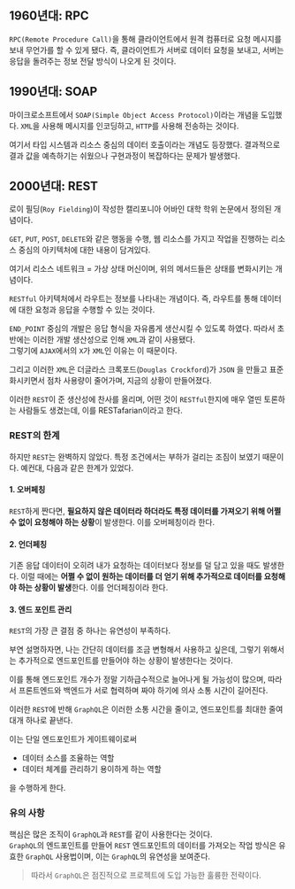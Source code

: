 ## 1960년대: RPC

`RPC(Remote Procedure Call)`을 통해 클라이언트에서 원격 컴퓨터로 요청 메시지를 보내 무언가를 할 수 있게 됐다. 즉, 클라이언트가 서버로 데이터 요청을 보내고, 서버는 응답을 돌려주는 정보 전달 방식이 나오게 된 것이다.

## 1990년대: SOAP

마이크로소프트에서 `SOAP(Simple Object Access Protocol)`이라는 개념을 도입했다. `XML`을 사용해 메시지를 인코딩하고, `HTTP`를 사용해 전송하는 것이다.

여기서 타입 시스템과 리소스 중심의 데이터 호출이라는 개념도 등장했다. 결과적으로 결과 값을 예측하기는 쉬웠으나 구현과정이 복잡하다는 문제가 발생했다.

## 2000년대: REST

로이 필딩(`Roy Fielding`)이 작성한 캘리포니아 어바인 대학 학위 논문에서 정의된 개념이다. 

`GET`, `PUT`, `POST`, `DELETE`와 같은 행동을 수행, 웹 리소스를 가지고 작업을 진행하는 리소스 중심의 아키텍처에 대한 내용이 담겨있다.

여기서 리소스 네트워크 = 가상 상태 머신이며, 위의 메서드들은 상태를 변화시키는 개념이다. 

`RESTful` 아키텍처에서 라우트는 정보를 나타내는 개념이다. 즉, 라우트를 통해 데이터에 대한 요청과 응답을 수행할 수 있는 것이다.

`END_POINT` 중심의 개발은 응답 형식을 자유롭게 생산시킬 수 있도록 하였다. 따라서 초반에는 이러한 개발 생산성으로 인해 `XML`과 같이 사용됐다.  
그렇기에 `AJAX`에서의 `X`가 `XML`인 이유는 이 때문이다. 

그리고 이러한 `XML`은 더글라스 크록포드(`Douglas Crockford`)가 `JSON`
을 만들고 표준화시키면서 점차 사용량이 줄어가며, 지금의 상황이 만들어졌다. 

이러한 `REST`이 준 생산성에 찬사를 올리며, 어떤 것이 `RESTful`한지에 매우 열띤 토론하는 사람들도 생겼는데, 이를 RESTafarian이라고 한다.

### REST의 한계

하지만 `REST`는 완벽하지 않았다. 특정 조건에서는 부하가 걸리는 조짐이 보였기 때문이다. 예컨대, 다음과 같은 한계가 있었다.

#### 1. 오버페칭

`REST`하게 짠다면, **필요하지 않은 데이터라 하더라도 특정 데이터를 가져오기 위해 어쩔 수 없이 요청해야 하는 상황**이 발생한다.
이를 오버페칭이라 한다.

#### 2. 언더페칭

기존 응답 데이터이 오히려 내가 요청하는 데이터보다 정보를 덜 담고 있을 때도 발생한다. 이럴 때에는 **어쩔 수 없이 원하는 데이터를 더 얻기 위해 추가적으로 데이터를 요청해야 하는 상황이 발생**한다. 이를 언더페칭이라 한다.

#### 3. 엔드 포인트 관리

`REST`의 가장 큰 결점 중 하나는 유연성이 부족하다.  

부연 설명하자면, 나는 간단히 데이터를 조금 변형해서 사용하고 싶은데, 그렇기 위해서는 추가적으로 엔드포인트를 만들어야 하는 상황이 발생한다는 것이다. 

이를 통해 엔드포인트 개수가 정말 기하급수적으로 늘어나게 될 가능성이 많으며, 따라서 프론트엔드와 백엔드가 서로 협력하며 짜야 하기에 의사 소통 시간이 길어진다. 

이러한 `REST`에 반해 `GraphQL`은 이러한 소통 시간을 줄이고, 엔드포인트를 최대한 줄여 대개 하나로 끝낸다. 

이는 단일 엔드포인트가 게이트웨이로써 
+ 데이터 소스를 조율하는 역할 
+ 데이터 체계를 관리하기 용이하게 하는 역할

을 수행하게 한다. 

### 유의 사항
핵심은 많은 조직이 `GraphQL`과 `REST`를 같이 사용한다는 것이다.  
`GraphQL`의 엔드포인트를 만들어 `REST` 엔드포인트의 데이터를 가져오는 작업 방식은 유효한 `GraphQL` 사용법이며, 이는 `GraphQL`의 유연성을 보여준다. 

> 따라서 `GraphQL`은 점진적으로 프로젝트에 도입 가능한 훌륭한 전략이다. 


